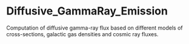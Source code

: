 # Diffusive_GammaRay_Emission
Computation of diffusive gamma-ray flux based on different models of cross-sections, galactic gas densities and cosmic ray fluxes.
